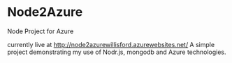 # Node2Azure
Node Project for Azure

currently live at http://node2azurewillisford.azurewebsites.net/
A simple project demonstrating my use of Nodr.js, mongodb and Azure technologies. 
